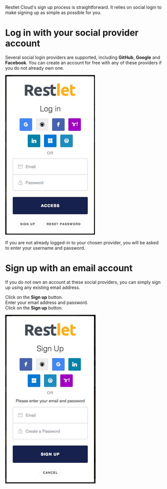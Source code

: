 Restlet Cloud's sign up process is straightforward. It relies on social login to make signing up as simple as possible for you.

# Log in with your social provider account  

Several social login providers are supported, including **GitHub**, **Google** and **Facebook**. You can create an account for free with any of these providers if you do not already own one.

![Sign in](images/log-in-pop-up.jpg "Sign in")

If you are not already logged-in to your chosen provider, you will be asked to enter your username and password.

# Sign up with an email account

If you do not own an account at these social providers, you can simply sign up using any existing email address.

Click on the **Sign up** button.  
Enter your email address and password.  
Click on the **Sign up** button.

![Sign up](images/sign-up-pop-up.jpg "Sign up")
